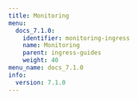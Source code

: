 ```yaml
---
title: Monitoring
menu:
  docs_7.1.0:
    identifier: monitoring-ingress
    name: Monitoring
    parent: ingress-guides
    weight: 40
menu_name: docs_7.1.0
info:
  version: 7.1.0
---
```


